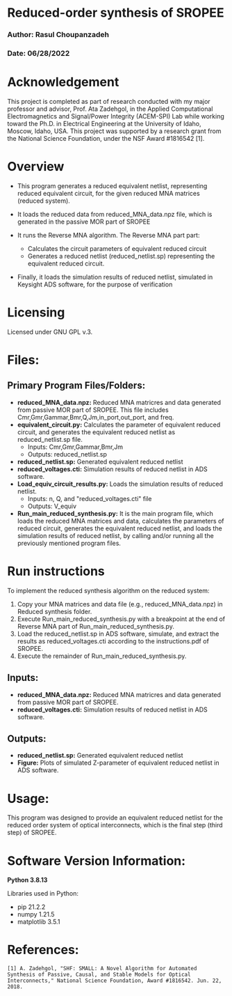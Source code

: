 # Reduced-order synthesis of SROPEE 
### Author: Rasul Choupanzadeh
### Date: 06/28/2022

# Acknowledgement
This project is completed as part of research conducted with my major professor and advisor, Prof. Ata Zadehgol, in the Applied Computational Electromagnetics and Signal/Power Integrity (ACEM-SPI) Lab while working toward the Ph.D. in Electrical Engineering at the University of Idaho, Moscow, Idaho, USA. 
This project was supported by a research grant from the National Science Foundation, under the NSF Award #1816542 [1].

# Overview
- This program generates a reduced equivalent netlist, representing reduced equivalent circuit, for the given reduced MNA matrices (reduced system).

- It loads the reduced data from reduced_MNA_data.npz file, which is generated in the passive MOR part of SROPEE

- It runs the Reverse MNA algorithm. The Reverse MNA part part:
    * Calculates the circuit parameters of equivalent reduced circuit
    * Generates a reduced netlist (reduced_netlist.sp) representing the equivalent reduced circuit.

- Finally, it loads the simulation results of reduced netlist, simulated in Keysight ADS software, for the purpose of verification  


# Licensing
Licensed under GNU GPL v.3.
 

# Files:

## Primary Program Files/Folders:
- **reduced_MNA_data.npz:** Reduced MNA matricres and data generated from passive MOR part of SROPEE. This file includes Cmr,Gmr,Gammar,Bmr,Q,Jm,in_port,out_port, and freq.
- **equivalent_circuit.py:** Calculates the parameter of equivalent reduced circuit, and generates the equivalent reduced netlist as reduced_netlist.sp file.
    * Inputs: Cmr,Gmr,Gammar,Bmr,Jm
    * Outputs: reduced_netlist.sp 
- **reduced_netlist.sp:** Generated equivalent reduced netlist
- **reduced_voltages.cti:** Simulation results of reduced netlist in ADS software.
- **Load_equiv_circuit_results.py:** Loads the simulation results of reduced netlist. 
    * Inputs: n, Q, and "reduced_voltages.cti" file
    * Outputs: V_equiv
- **Run_main_reduced_synthesis.py:** It is the main program file, which loads the reduced MNA matrices and data, calculates the parameters of reduced circuit, generates the equivalent reduced netlist, and loads the simulation results of reduced netlist, by calling and/or running all the previously mentioned program files.



# Run instructions
To implement the reduced synthesis algorithm on the reduced system:
1. Copy your MNA matrices and data file (e.g., reduced_MNA_data.npz) in Reduced synthesis folder.
2. Execute Run_main_reduced_synthesis.py with a breakpoint at the end of Reverse MNA part of Run_main_reduced_synthesis.py.
2. Load the reduced_netlist.sp in ADS software, simulate, and extract the results as reduced_voltages.cti according to the instructions.pdf of SROPEE.
3. Execute the remainder of Run_main_reduced_synthesis.py.


## Inputs:
- **reduced_MNA_data.npz:** Reduced MNA matricres and data generated from passive MOR part of SROPEE.
- **reduced_voltages.cti:** Simulation results of reduced netlist in ADS software.

    
## Outputs:
- **reduced_netlist.sp:** Generated equivalent reduced netlist 
- **Figure:** Plots of simulated Z-parameter of equivalent reduced netlist in ADS software.



# Usage:
This program was designed to provide an equivalent reduced netlist for the reduced order system of optical interconnects, which is the final step (third step) of SROPEE.

# Software Version Information:
**Python 3.8.13**

Libraries used in Python:
   * pip		21.2.2
   * numpy		1.21.5
   * matplotlib	        3.5.1

# References:
```
[1] A. Zadehgol, "SHF: SMALL: A Novel Algorithm for Automated Synthesis of Passive, Causal, and Stable Models for Optical Interconnects," National Science Foundation, Award #1816542. Jun. 22, 2018.

```
